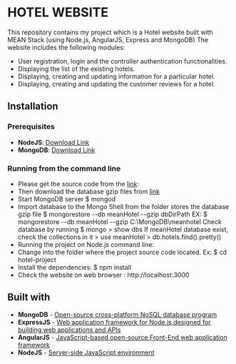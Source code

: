 # HOTEL WEBSITE
This repository contains my project which is a Hotel website built with MEAN Stack (using Node.js, AngularJS, Express and MongoDB)
The website includes the following modules:
 - User registration, login and the controller authentication functionalities.
 - Displaying the list of the existing hotels.
 - Displaying, creating and updating information for a particular hotel.
 - Displaying, creating and updating the customer reviews for a hotel.
 
## Installation
### Prerequisites
- __NodeJS__: [Download Link](https://nodejs.org/en/download/current/)
- __MongoDB__: [Download Link](https://www.mongodb.com/download-center#community)

### Running from the command line
- Please get the source code from the [link](https://github.com/anhit07/MEAN-STACK-LEARNING/tree/master/MEAN%20STACK/MEAN):
- Then download the database gzip files from [link](https://github.com/anhit07/MEAN-STACK-LEARNING/tree/master/MEAN%20STACK/Mongo_Database/meanhotel)
- Start MongoDB server $ mongod
- Import database to the Mongo Shell from the folder stores the database gzip file
      $ mongorestore --db meanHotel --gzip dbDirPath 
    EX: $ mongorestore --db meanHotel --gzip C:\MongoDB\meanhotel
    Check database by running
      $ mongo
      > show dbs
     If meanHotel database exist, check the collections in it
      > use meanHotel
      > db.hotels.find().pretty()
- Running the project on Node.js command line:
- Change into the folder where the project source code located. 
    Ex: $ cd hotel-project
- Install the dependencies: $ npm install
- Check the website on web browser : http://localhost:3000
	
## Built with
- __MongoDB__ - [Open-source cross-platform NoSQL database program](https://www.mongodb.com/)
- __ExpressJS__ - [Web application framework for Node.js,designed for building web applications and APIs](http://expressjs.com/)
- __AngularJS__ - [JavaScript-based open-source Front-End web application framework](https://angularjs.org/)
- __NodeJS__ - [Server-side JavaScript environment](https://nodejs.org/en/)

